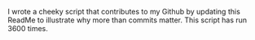 I wrote a cheeky script that contributes to my Github by updating this ReadMe to illustrate why more than commits matter. This script has run 3600 times.